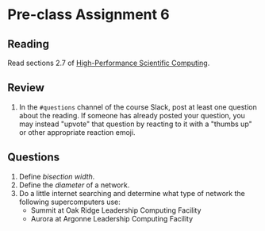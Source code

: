 # Pre-class Assignment 6

## Reading

Read sections 2.7 of [High-Performance Scientific Computing](../assets/EijkhoutIntroToHPC2020.pdf).

## Review

1. In the `#questions` channel of the course Slack, post at least one question about the reading. If someone has already posted your question, you may instead "upvote" that question by reacting to it with a "thumbs up" or other appropriate reaction emoji. 

## Questions

1. Define _bisection width_.
2. Define the _diameter_ of a network.
3. Do a little internet searching and determine what type of network the following supercomputers use:
    - Summit at Oak Ridge Leadership Computing Facility
    - Aurora at Argonne Leadership Computing Facility
